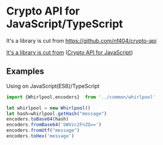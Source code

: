 # Crypto API for JavaScript/TypeScript
It's a library is cut from https://github.com/nf404/crypto-api

[It's a library is cut from](https://github.com/nf404/crypto-api)
([Crypto API for JavaScript](https://github.com/nf404/crypto-api))



## Examples



Using on JavaScript(ES6)/TypeScript
```typescript
import {Whirlpool,encoders}  from '../common/whirlpool'

let whirlpool = new Whirlpool()
let hash=whirlpool.getHash("message")
encoders.toBase64(hash)
encoders.fromBase64('bWVzc2FnZQ==')
encoders.fromUtf("message")
encoders.toHex('message')
```



